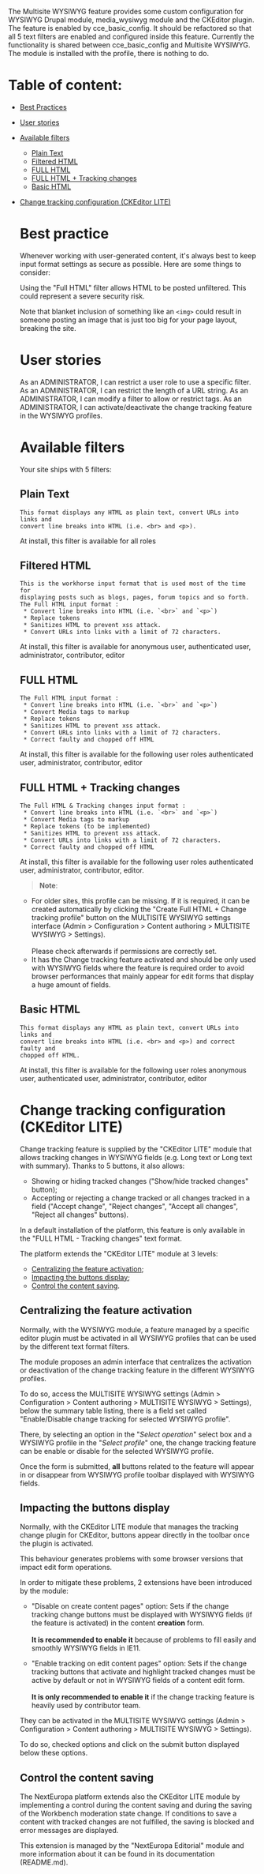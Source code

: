 The Multisite WYSIWYG feature provides some custom configuration for WYSIWYG 
Drupal module, media_wysiwyg module and the CKEditor plugin.
The feature is enabled by cce_basic_config.
It should be refactored so that all 5 text filters are enabled and configured
inside this feature. Currently the functionality is shared between 
cce_basic_config and Multisite WYSIWYG. 
The module is installed with the profile, there is nothing to do.

Table of content:
=================
- [Best Practices](#best-practice)
- [User stories](#user-stories)
- [Available filters](#available-filters)
  - [Plain Text](#plain-text)
  - [Filtered HTML](#filtered-html)
  - [FULL HTML](#full-html)
  - [FULL HTML + Tracking changes](#full-html-with-tracking-changes)
  - [Basic HTML](#basic-html)
- [Change tracking configuration (CKEditor LITE)](#ckeditor-lite) 
  
  # Best practice
  Whenever working with user-generated content, it's always best to keep input 
  format settings as secure as possible. Here are some things to consider:
  
  Using the "Full HTML" filter allows HTML to be posted unfiltered. This could 
  represent a severe security risk.
  
  Note that blanket inclusion of something like an `<img>` could result in 
  someone posting an image that is just too big for your page layout, breaking 
  the site.

  # User stories
  
  As an ADMINISTRATOR, I can restrict a user role to use a specific filter.
  As an ADMINISTRATOR, I can restrict the length of a URL string.
  As an ADMINISTRATOR, I can modify a filter to allow or restrict tags.
  As an ADMINISTRATOR, I can activate/deactivate the change tracking feature in
  the WYSIWYG profiles.
  
  # Available filters
  
  Your site ships with 5 filters:
  
  ## Plain Text
      This format displays any HTML as plain text, convert URLs into links and 
      convert line breaks into HTML (i.e. <br> and <p>).
     At install, this filter is available for all roles
  
  ## Filtered HTML
      This is the workhorse input format that is used most of the time for 
      displaying posts such as blogs, pages, forum topics and so forth.
      The Full HTML input format :
       * Convert line breaks into HTML (i.e. `<br>` and `<p>`)
       * Replace tokens
       * Sanitizes HTML to prevent xss attack. 
       * Convert URLs into links with a limit of 72 characters.
     At install, this filter is available for anonymous user, authenticated 
     user, administrator, contributor, editor
  
  ##  FULL HTML
      The Full HTML input format :
       * Convert line breaks into HTML (i.e. `<br>` and `<p>`)
       * Convert Media tags to markup
       * Replace tokens
       * Sanitizes HTML to prevent xss attack. 
       * Convert URLs into links with a limit of 72 characters.
       * Correct faulty and chopped off HTML
     At install, this filter is available for the following user roles 
     authenticated user, administrator, contributor, editor
 
  ##  FULL HTML + Tracking changes
      The Full HTML & Tracking changes input format :
       * Convert line breaks into HTML (i.e. `<br>` and `<p>`)
       * Convert Media tags to markup
       * Replace tokens (to be implemented)
       * Sanitizes HTML to prevent xss attack. 
       * Convert URLs into links with a limit of 72 characters.
       * Correct faulty and chopped off HTML
     At install, this filter is available for the following user roles 
     authenticated user, administrator, contributor, editor.
     > **Note**: 
     * For older sites, this profile can be missing. If it is required,
     it can be created automatically by clicking the 
     "Create Full HTML + Change tracking profile" button
     on the MULTISITE WYSIWYG settings interface (Admin > 
     Configuration > Content authoring > MULTISITE WYSIWYG > Settings).<br><br>
     Please check afterwards if permissions are correctly set.
     * It has the Change tracking feature activated and should be only used with
     WYSIWYG fields where the feature is required order to avoid browser 
     performances that mainly appear for edit forms that display a huge amount of 
     fields.  
        
  ## Basic HTML
      This format displays any HTML as plain text, convert URLs into links and 
      convert line breaks into HTML (i.e. <br> and <p>) and correct faulty and 
      chopped off HTML.
     At install, this filter is available for the following user roles 
     anonymous user, authenticated user, administrator, contributor, editor
  
  # Change tracking configuration (CKEditor LITE)
  
  Change tracking feature is supplied by the "CKEditor LITE" module that allows
  tracking changes in WYSIWYG fields (e.g. Long text or Long text with summary). 
  Thanks to 5 buttons, it also allows:
    * Showing or hiding tracked changes ("Show/hide tracked changes" button);
    * Accepting or rejecting a change tracked or all changes tracked in 
  a field ("Accept change", "Reject changes", "Accept all changes", "Reject all
  changes" buttons).
  
  In a default installation of the platform, this feature is only available in 
  the "FULL HTML - Tracking changes" text format.
  
  The platform extends the "CKEditor LITE" module at 3 levels:
   * [Centralizing the feature activation](#central-activation);
   * [Impacting the buttons display](#buttons-display);
   * [Control the content saving](#saving-control).
    
   ## Centralizing the feature activation
   
   Normally, with the WYSIWYG module, a feature managed by a specific editor plugin
   must be activated in all WYSIWYG profiles that can be used by the different text
   format filters.
   
   The module proposes an admin interface that centralizes the activation or 
   deactivation of the change tracking feature in the different WYSIWYG profiles.
   
   To do so, access the MULTISITE WYSIWYG settings 
   (Admin > Configuration > Content authoring > MULTISITE WYSIWYG > Settings), below 
   the summary table listing, there is a field set called "Enable/Disable change 
   tracking for selected WYSIWYG profile".
   
   There, by selecting an option in the "_Select operation_" select box and a WYSIWYG 
   profile in the "_Select profile_" one, the change tracking feature can be enable or
   disable for the selected WYSIWYG profile.
   
   Once the form is submitted, **all** buttons related to the feature will appear in or disappear
   from WYSIWYG profile toolbar displayed with WYSIWYG fields. 
   
   ## Impacting the buttons display
   
   Normally, with the CKEditor LITE module that manages the tracking change plugin for CKEditor,
   buttons appear directly in the toolbar once the plugin is activated.
   
   This behaviour generates problems with some browser versions that impact edit form operations.
   
   In order to mitigate these problems, 2 extensions have been introduced by the module:
   * "Disable on create content pages" option: Sets if the change tracking change buttons must be
   displayed with WYSIWYG fields (if the feature is activated) in the content **creation** form.
   <br><br>**It is recommended to enable it** because of problems to fill easily and smoothly WYSIWYG fields
   in IE11.
   
   * "Enable tracking on edit content pages" option: Sets if the change tracking buttons that activate
   and highlight tracked changes must be active by default or not in WYSIWYG fields of a content edit form.
   <br><br>**It is only recommended to enable it** if the change tracking feature is heavily used by contributor
   team.
      
   They can be activated in the MULTISITE WYSIWYG settings 
   (Admin > Configuration > Content authoring > MULTISITE WYSIWYG > Settings).
   
   To do so, checked options and click on the submit button displayed below these options.
   
   ## Control the content saving
    
  The NextEuropa platform extends also the CKEditor LITE module by implementing a control during the content
  saving and during the saving of the Workbench moderation state change.
  If conditions to save a content with tracked changes are not fulfilled, the saving is blocked and error
  messages are displayed.
  
  This extension is managed by the "NextEuropa Editorial" module and more information about it can be found in
  its documentation (README.md).
  